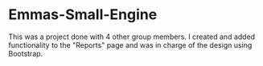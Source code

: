 # Emmas-Small-Engine

This was a project done with 4 other group members. I created and added functionality to the "Reports" page and was in charge of the design using Bootstrap.
